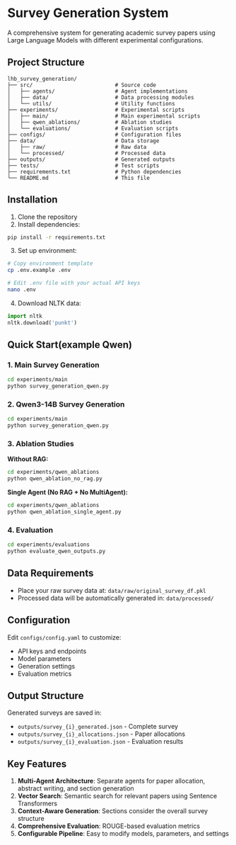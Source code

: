 # Survey Generation System

A comprehensive system for generating academic survey papers using Large Language Models with different experimental configurations.

## Project Structure

```
lhb_survey_generation/
├── src/                          # Source code
│   ├── agents/                   # Agent implementations
│   ├── data/                     # Data processing modules
│   └── utils/                    # Utility functions
├── experiments/                  # Experimental scripts
│   ├── main/                     # Main experimental scripts
│   ├── qwen_ablations/           # Ablation studies
│   └── evaluations/              # Evaluation scripts
├── configs/                      # Configuration files
├── data/                         # Data storage
│   ├── raw/                      # Raw data
│   └── processed/                # Processed data
├── outputs/                      # Generated outputs
├── tests/                        # Test scripts
├── requirements.txt              # Python dependencies
└── README.md                     # This file
```

## Installation

1. Clone the repository
2. Install dependencies:
```bash
pip install -r requirements.txt
```

3. Set up environment:
```bash
# Copy environment template
cp .env.example .env

# Edit .env file with your actual API keys
nano .env
```

4. Download NLTK data:
```python
import nltk
nltk.download('punkt')
```

## Quick Start(example Qwen)

### 1. Main Survey Generation
```bash
cd experiments/main
python survey_generation_qwen.py
```

### 2. Qwen3-14B Survey Generation
```bash
cd experiments/main
python survey_generation_qwen.py
```

### 3. Ablation Studies

**Without RAG:**
```bash
cd experiments/qwen_ablations
python qwen_ablation_no_rag.py
```

**Single Agent (No RAG + No MultiAgent):**
```bash
cd experiments/qwen_ablations
python qwen_ablation_single_agent.py
```

### 4. Evaluation
```bash
cd experiments/evaluations
python evaluate_qwen_outputs.py
```

## Data Requirements

- Place your raw survey data at: `data/raw/original_survey_df.pkl`
- Processed data will be automatically generated in: `data/processed/`

## Configuration

Edit `configs/config.yaml` to customize:
- API keys and endpoints
- Model parameters
- Generation settings
- Evaluation metrics

## Output Structure

Generated surveys are saved in:
- `outputs/survey_{i}_generated.json` - Complete survey
- `outputs/survey_{i}_allocations.json` - Paper allocations
- `outputs/survey_{i}_evaluation.json` - Evaluation results

## Key Features

1. **Multi-Agent Architecture**: Separate agents for paper allocation, abstract writing, and section generation
2. **Vector Search**: Semantic search for relevant papers using Sentence Transformers
3. **Context-Aware Generation**: Sections consider the overall survey structure
4. **Comprehensive Evaluation**: ROUGE-based evaluation metrics
5. **Configurable Pipeline**: Easy to modify models, parameters, and settings